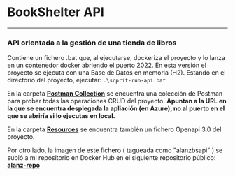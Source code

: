 # BookShelter API
***
### API orientada a la gestión de una tienda de libros

Contiene un fichero .bat que, al ejecutarse, dockeriza el proyecto y lo lanza en un contenedor docker abriendo 
el puerto 2022. En esta versión el proyecto se ejecuta con una Base de Datos en memoria (H2). Estando en el directorio
del proyecto, ejecutar: `.\scprit-run-api.bat
`

En la carpeta  [**Postman Collection**](https://github.com/Drojanx/bookshelterapi/tree/develop/postman_collection) se
encuentra una colección de Postman para probar todas las operaciones CRUD del proyecto. **Apuntan a la URL en la que se 
encuentra desplegada la apliación (en Azure), no al puerto en el que se abriría si lo ejecutas en local.**

En la carpeta [**Resources**](https://github.com/Drojanx/bookshelterapi/tree/develop/src/main/resources) se encuentra 
también un fichero Openapi 3.0 del proyecto.

Por otro lado, la imagen de este fichero ( tagueada como "alanzbsapi" ) se subió a mi repositorio en Docker Hub en el siguiente repositorio público:
[**alanz-repo**](https://hub.docker.com/repository/docker/drojanx/alanz-repo)

